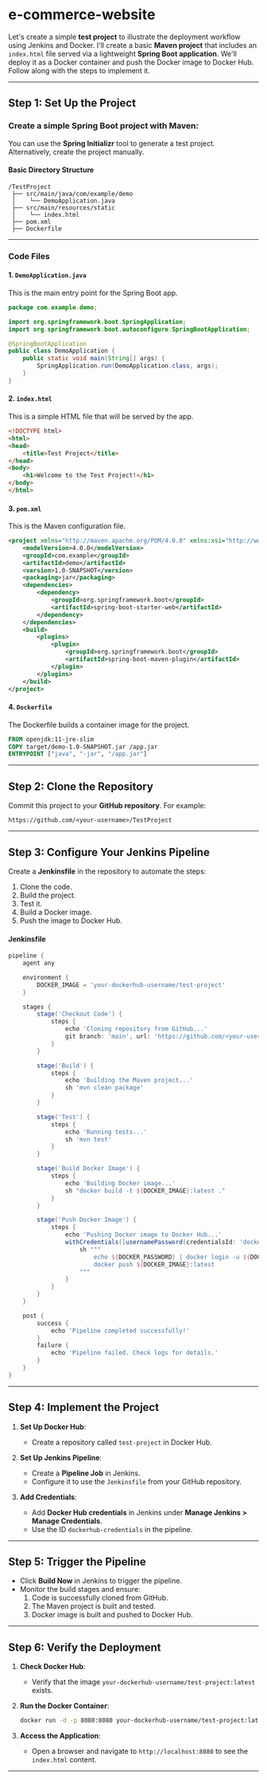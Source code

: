 # e-commerce-website

Let's create a simple **test project** to illustrate the deployment workflow using Jenkins and Docker. I'll create a basic **Maven project** that includes an `index.html` file served via a lightweight **Spring Boot application**. We'll deploy it as a Docker container and push the Docker image to Docker Hub. Follow along with the steps to implement it.

---

## **Step 1: Set Up the Project**
### Create a simple Spring Boot project with Maven:
You can use the **Spring Initializr** tool to generate a test project. Alternatively, create the project manually.

#### **Basic Directory Structure**
```
/TestProject
 ├── src/main/java/com/example/demo
 │    └── DemoApplication.java
 ├── src/main/resources/static
 │    └── index.html
 ├── pom.xml
 ├── Dockerfile
```

---

### **Code Files**

#### **1. `DemoApplication.java`**
This is the main entry point for the Spring Boot app.
```java
package com.example.demo;

import org.springframework.boot.SpringApplication;
import org.springframework.boot.autoconfigure.SpringBootApplication;

@SpringBootApplication
public class DemoApplication {
    public static void main(String[] args) {
        SpringApplication.run(DemoApplication.class, args);
    }
}
```

#### **2. `index.html`**
This is a simple HTML file that will be served by the app.
```html
<!DOCTYPE html>
<html>
<head>
    <title>Test Project</title>
</head>
<body>
    <h1>Welcome to the Test Project!</h1>
</body>
</html>
```

#### **3. `pom.xml`**
This is the Maven configuration file.
```xml
<project xmlns="http://maven.apache.org/POM/4.0.0" xmlns:xsi="http://www.w3.org/2001/XMLSchema-instance" xsi:schemaLocation="http://maven.apache.org/POM/4.0.0 http://maven.apache.org/xsd/maven-4.0.0.xsd">
    <modelVersion>4.0.0</modelVersion>
    <groupId>com.example</groupId>
    <artifactId>demo</artifactId>
    <version>1.0-SNAPSHOT</version>
    <packaging>jar</packaging>
    <dependencies>
        <dependency>
            <groupId>org.springframework.boot</groupId>
            <artifactId>spring-boot-starter-web</artifactId>
        </dependency>
    </dependencies>
    <build>
        <plugins>
            <plugin>
                <groupId>org.springframework.boot</groupId>
                <artifactId>spring-boot-maven-plugin</artifactId>
            </plugin>
        </plugins>
    </build>
</project>
```

#### **4. `Dockerfile`**
The Dockerfile builds a container image for the project.
```dockerfile
FROM openjdk:11-jre-slim
COPY target/demo-1.0-SNAPSHOT.jar /app.jar
ENTRYPOINT ["java", "-jar", "/app.jar"]
```

---

## **Step 2: Clone the Repository**
Commit this project to your **GitHub repository**. For example:
```
https://github.com/<your-username>/TestProject
```

---

## **Step 3: Configure Your Jenkins Pipeline**
Create a **Jenkinsfile** in the repository to automate the steps:
1. Clone the code.
2. Build the project.
3. Test it.
4. Build a Docker image.
5. Push the image to Docker Hub.

#### **Jenkinsfile**
```groovy
pipeline {
    agent any

    environment {
        DOCKER_IMAGE = 'your-dockerhub-username/test-project'
    }

    stages {
        stage('Checkout Code') {
            steps {
                echo 'Cloning repository from GitHub...'
                git branch: 'main', url: 'https://github.com/<your-username>/TestProject.git'
            }
        }

        stage('Build') {
            steps {
                echo 'Building the Maven project...'
                sh 'mvn clean package'
            }
        }

        stage('Test') {
            steps {
                echo 'Running tests...'
                sh 'mvn test'
            }
        }

        stage('Build Docker Image') {
            steps {
                echo 'Building Docker image...'
                sh "docker build -t ${DOCKER_IMAGE}:latest ."
            }
        }

        stage('Push Docker Image') {
            steps {
                echo 'Pushing Docker image to Docker Hub...'
                withCredentials([usernamePassword(credentialsId: 'dockerhub-credentials', usernameVariable: 'DOCKER_USERNAME', passwordVariable: 'DOCKER_PASSWORD')]) {
                    sh """
                        echo ${DOCKER_PASSWORD} | docker login -u ${DOCKER_USERNAME} --password-stdin
                        docker push ${DOCKER_IMAGE}:latest
                    """
                }
            }
        }
    }

    post {
        success {
            echo 'Pipeline completed successfully!'
        }
        failure {
            echo 'Pipeline failed. Check logs for details.'
        }
    }
}
```

---

## **Step 4: Implement the Project**
1. **Set Up Docker Hub**:
   - Create a repository called `test-project` in Docker Hub.

2. **Set Up Jenkins Pipeline**:
   - Create a **Pipeline Job** in Jenkins.
   - Configure it to use the `Jenkinsfile` from your GitHub repository.

3. **Add Credentials**:
   - Add **Docker Hub credentials** in Jenkins under **Manage Jenkins > Manage Credentials**.
   - Use the ID `dockerhub-credentials` in the pipeline.

---

## **Step 5: Trigger the Pipeline**
- Click **Build Now** in Jenkins to trigger the pipeline.
- Monitor the build stages and ensure:
  1. Code is successfully cloned from GitHub.
  2. The Maven project is built and tested.
  3. Docker image is built and pushed to Docker Hub.

---

## **Step 6: Verify the Deployment**
1. **Check Docker Hub**:
   - Verify that the image `your-dockerhub-username/test-project:latest` exists.

2. **Run the Docker Container**:
   ```bash
   docker run -d -p 8080:8080 your-dockerhub-username/test-project:latest
   ```
3. **Access the Application**:
   - Open a browser and navigate to `http://localhost:8080` to see the `index.html` content.

---
